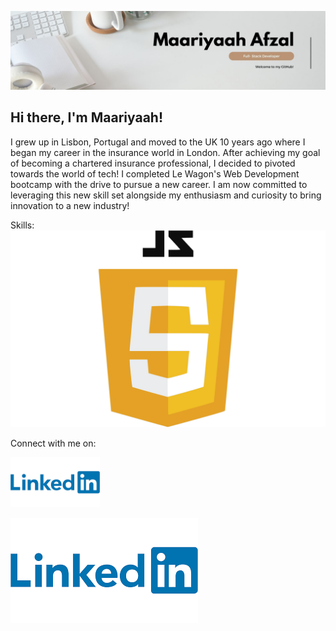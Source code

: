 ![Banner](MaariyaahBanner2.jpg)

## Hi there, I'm Maariyaah!

I grew up in Lisbon, Portugal and moved to the UK 10 years ago where I  began my career in the insurance world in London. After achieving my goal of becoming a chartered insurance professional, I decided to pivoted towards the world of tech! I  completed Le Wagon's Web Development bootcamp with the drive to pursue a new career. I am now committed to leveraging this new skill set alongside my enthusiasm and curiosity to bring innovation to a new industry!

Skills:
![image](https://github.com/Maariyaah/Maariyaah/blob/main/JavaScript-Logo.png)

Connect with me on: 

[<img src='https://github.com/Maariyaah/Maariyaah/blob/main/linkedin.png' alt='linkedin' height='80'>](https://www.linkedin.com/in/https://www.linkedin.com/in/maariyaah-afzal//)  

![linkedin](https://github.com/Maariyaah/Maariyaah/blob/main/linkedin.png)




<!--
**Maariyaah/Maariyaah** is a ✨ _special_ ✨ repository because its `README.md` (this file) appears on your GitHub profile.

Here are some ideas to get you started:

- 🔭 I’m currently working on ...
- 🌱 I’m currently learning ...
- 👯 I’m looking to collaborate on ...
- 🤔 I’m looking for help with ...
- 💬 Ask me about ...
- 📫 How to reach me: ...
- 😄 Pronouns: ...
- ⚡ Fun fact: ...
-->
